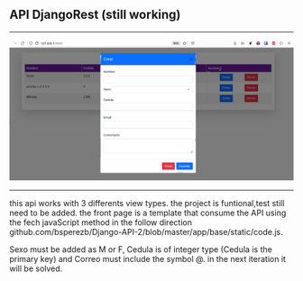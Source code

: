 ## API DjangoRest (still working)
---

![alt text](https://github.com/bsperezb/Django-API-2/blob/master/Captura%20de%20pantalla%20de%202021-08-04%2018-16-52.png "Banner Brayan Pérez 1")

---
<p> this api works with 3 differents view types. the project is funtional,test still need to be added. the front page is a template that consume the API using the fech javaScript method in the follow direction github.com/bsperezb/Django-API-2/blob/master/app/base/static/code.js.</p>

<p> Sexo must be added as M or F, Cedula is of integer type (Cedula is the primary key) and Correo must include the symbol @. in the next iteration it will be solved. 
